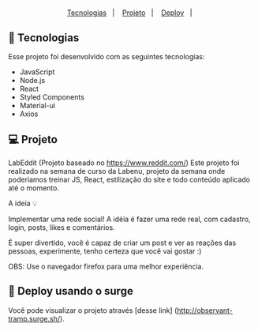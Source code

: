 <h1 align="center">
  <title="MercúrioX"/>
</h1>

<p align="center">
  <a href="#-tecnologias">Tecnologias</a>&nbsp;&nbsp;&nbsp;|&nbsp;&nbsp;&nbsp;
  <a href="#-projeto">Projeto</a>&nbsp;&nbsp;&nbsp;|&nbsp;&nbsp;&nbsp;
  <a href="http:observant-tramp.surge.sh/">Deploy</a>&nbsp;&nbsp;&nbsp;|&nbsp;&nbsp;&nbsp;
</p>

## 🚀 Tecnologias

Esse projeto foi desenvolvido com as seguintes tecnologias:

- JavaScript
- Node.js
- React 
- Styled Components
- Material-ui
- Axios

## 💻 Projeto

LabEddit (Projeto baseado no https://www.reddit.com/)
Este projeto foi realizado na semana de curso da Labenu, projeto da semana onde poderiamos treinar JS, React, estilização do site e todo conteúdo aplicado até o momento.

A ideia :bulb:

Implementar uma rede social! A idéia é fazer uma rede real, com cadastro,
login, posts, likes e comentários. 

É super divertido, você é capaz de criar um post e ver as reações das pessoas, 
experimente, tenho certeza que você vai gostar :) 

OBS: Use o navegador firefox para uma melhor experiência. 

## 🔖 Deploy usando o surge

Você pode visualizar o projeto através [desse link] (http://observant-tramp.surge.sh/). 
